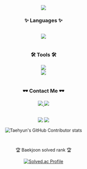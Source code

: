 <div align=center>
	<img src="https://capsule-render.vercel.app/api?type=waving&color=auto&height=200&section=header&text=OHS%20BACKJOON&fontSize=50" />	
</div>
<div align=center>
	<h3>✨ Languages ✨</h3>
</div>
<div align="center">
	<br>
	<img src="https://img.shields.io/badge/JavaScript-F7DF1E?style=flat&logo=JavaScript&logoColor=white" />
	<br>
</div>
<br>
<div align=center>
	<h3>🛠 Tools 🛠</h3>
</div>
<div align=center>
	<img src="https://img.shields.io/badge/Visual%20Studio%20Code-007ACC?style=flat&logo=VisualStudioCode&logoColor=white" />
	<br>
	<img src="https://img.shields.io/badge/GitHub-181717?style=flat&logo=GitHub&logoColor=white" />
</div>
<br>
<div align=center>
	<h3>🕶️ Contact Me 🕶️</h3>
</div>
<div align=center>
	<a href="https://velog.io/@ohs6006">
		<img src="https://img.shields.io/badge/Blog-FF9800?style=flat&logo=Blogger&logoColor=white" />
	</a>
	<a href="mailto:ohs6006@gmail.com">
		<img src="https://img.shields.io/badge/Mail-30B980?style=flat&logo=Gmail&logoColor=white" />
	</a>
	<br>
</div>
<div align=center>
<br>
<br>
<img src="https://github-readme-stats.vercel.app/api/top-langs/?username=osh6006&layout=compact">
<img src="https://github-readme-stats.vercel.app/api?username=osh6006&show_icons=true">

![Taehyun's GitHub Contributor stats](https://github-contributor-stats.vercel.app/api?username=osh6006)

<br>
<p>🏆 Baekjoon solved rank 🏆</p>

[![Solved.ac Profile](http://mazassumnida.wtf/api/v2/generate_badge?boj=frontendohs)](https://solved.ac/frontendohs)
</div>

